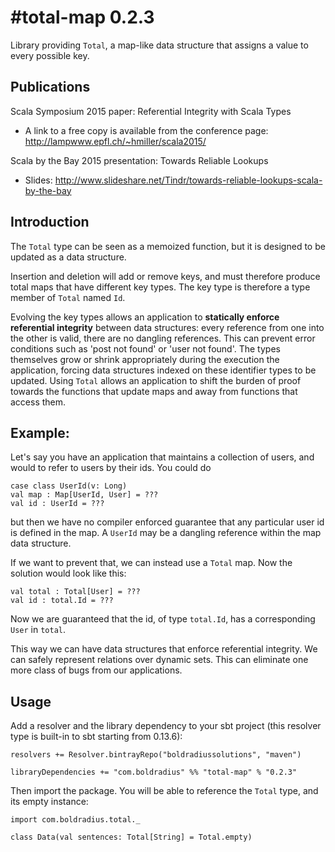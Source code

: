 #total-map 0.2.3
===========

Library providing `Total`, a map-like data structure that assigns a value to every possible key.

## Publications

Scala Symposium 2015 paper: Referential Integrity with Scala Types
+ A link to a free copy is available from the conference page: http://lampwww.epfl.ch/~hmiller/scala2015/

Scala by the Bay 2015 presentation: Towards Reliable Lookups
+ Slides: http://www.slideshare.net/Tindr/towards-reliable-lookups-scala-by-the-bay


## Introduction

The `Total` type can be seen as a memoized function, but it is designed to be updated as a data structure.

Insertion and deletion will add or remove keys, and must therefore produce total maps that have different key types.
The key type is therefore a type member of `Total` named `Id`.

Evolving the key types allows an application to **statically enforce referential integrity** between data structures:
every reference from one into the other is valid, there are no dangling references. This can prevent error conditions
such as 'post not found' or 'user not found'. The types themselves grow or shrink appropriately during the execution the application, forcing data structures indexed on these identifier types to be updated. Using `Total` allows an application to shift the burden of proof towards the functions that update maps and away from functions that access them.

## Example:

Let's say you have an application that maintains a collection of users, 
and would to refer to users by their ids. You could do

    case class UserId(v: Long)
    val map : Map[UserId, User] = ???
    val id : UserId = ???
    
but then we have no compiler enforced guarantee that any particular user id is defined in the map. 
A `UserId` may be a dangling reference within the map data structure.

If we want to prevent that, we can instead use a `Total` map.
Now the solution would look like this:

    val total : Total[User] = ???
    val id : total.Id = ???

Now we are guaranteed that the id, of type `total.Id`, has a corresponding `User` in `total`.

This way we can have data structures that enforce referential integrity. 
We can safely represent relations over dynamic sets.
This can eliminate one more class of bugs from our applications.

## Usage

Add a resolver and the library dependency to your sbt project (this resolver type is built-in to sbt starting from 0.13.6):

    resolvers += Resolver.bintrayRepo("boldradiussolutions", "maven")

    libraryDependencies += "com.boldradius" %% "total-map" % "0.2.3"

Then import the package. You will be able to reference the `Total` type, and its empty instance:

    import com.boldradius.total._

    class Data(val sentences: Total[String] = Total.empty)

